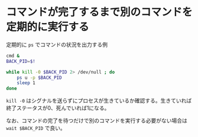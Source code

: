 # コマンドが完了するまで別のコマンドを定期的に実行する

定期的に `ps` でコマンドの状況を出力する例

```sh
cmd &
BACK_PID=$!

while kill -0 $BACK_PID 2> /dev/null ; do
    ps u -p $BACK_PID
    sleep 1
done
```

`kill -0` はシグナルを送らずにプロセスが生きているか確認する。生きていれば終了ステータスが0、死んでいれば1になる。

なお、コマンドの完了を待つだけで別のコマンドを実行する必要がない場合は `wait $BACK_PID` で良い。
